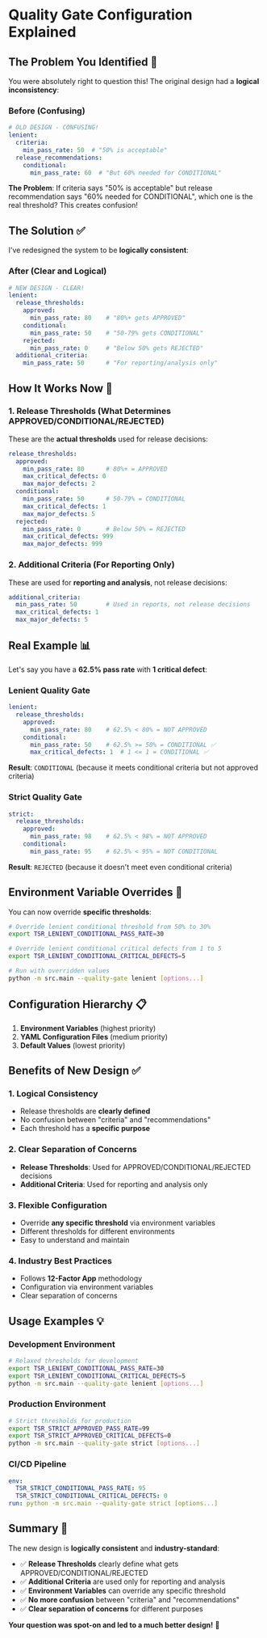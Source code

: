# Quality Gate Configuration Explained

## **The Problem You Identified** 🚨

You were absolutely right to question this! The original design had a **logical inconsistency**:

### **Before (Confusing)**
```yaml
# OLD DESIGN - CONFUSING!
lenient:
  criteria:
    min_pass_rate: 50  # "50% is acceptable"
  release_recommendations:
    conditional:
      min_pass_rate: 60  # "But 60% needed for CONDITIONAL"
```

**The Problem**: If criteria says "50% is acceptable" but release recommendation says "60% needed for CONDITIONAL", which one is the real threshold? This creates confusion!

## **The Solution** ✅

I've redesigned the system to be **logically consistent**:

### **After (Clear and Logical)**
```yaml
# NEW DESIGN - CLEAR!
lenient:
  release_thresholds:
    approved:
      min_pass_rate: 80    # "80%+ gets APPROVED"
    conditional:
      min_pass_rate: 50    # "50-79% gets CONDITIONAL"  
    rejected:
      min_pass_rate: 0     # "Below 50% gets REJECTED"
  additional_criteria:
    min_pass_rate: 50      # "For reporting/analysis only"
```

## **How It Works Now** 🔧

### **1. Release Thresholds (What Determines APPROVED/CONDITIONAL/REJECTED)**
These are the **actual thresholds** used for release decisions:

```yaml
release_thresholds:
  approved:
    min_pass_rate: 80      # 80%+ = APPROVED
    max_critical_defects: 0
    max_major_defects: 2
  conditional:
    min_pass_rate: 50      # 50-79% = CONDITIONAL
    max_critical_defects: 1
    max_major_defects: 5
  rejected:
    min_pass_rate: 0       # Below 50% = REJECTED
    max_critical_defects: 999
    max_major_defects: 999
```

### **2. Additional Criteria (For Reporting Only)**
These are used for **reporting and analysis**, not release decisions:

```yaml
additional_criteria:
  min_pass_rate: 50        # Used in reports, not release decisions
  max_critical_defects: 1
  max_major_defects: 5
```

## **Real Example** 📊

Let's say you have a **62.5% pass rate** with **1 critical defect**:

### **Lenient Quality Gate**
```yaml
lenient:
  release_thresholds:
    approved:
      min_pass_rate: 80    # 62.5% < 80% = NOT APPROVED
    conditional:
      min_pass_rate: 50    # 62.5% >= 50% = CONDITIONAL ✅
      max_critical_defects: 1  # 1 <= 1 = CONDITIONAL ✅
```

**Result**: `CONDITIONAL` (because it meets conditional criteria but not approved criteria)

### **Strict Quality Gate**
```yaml
strict:
  release_thresholds:
    approved:
      min_pass_rate: 98    # 62.5% < 98% = NOT APPROVED
    conditional:
      min_pass_rate: 95    # 62.5% < 95% = NOT CONDITIONAL
```

**Result**: `REJECTED` (because it doesn't meet even conditional criteria)

## **Environment Variable Overrides** 🔧

You can now override **specific thresholds**:

```bash
# Override lenient conditional threshold from 50% to 30%
export TSR_LENIENT_CONDITIONAL_PASS_RATE=30

# Override lenient conditional critical defects from 1 to 5
export TSR_LENIENT_CONDITIONAL_CRITICAL_DEFECTS=5

# Run with overridden values
python -m src.main --quality-gate lenient [options...]
```

## **Configuration Hierarchy** 📋

1. **Environment Variables** (highest priority)
2. **YAML Configuration Files** (medium priority)
3. **Default Values** (lowest priority)

## **Benefits of New Design** ✅

### **1. Logical Consistency**
- Release thresholds are **clearly defined**
- No confusion between "criteria" and "recommendations"
- Each threshold has a **specific purpose**

### **2. Clear Separation of Concerns**
- **Release Thresholds**: Used for APPROVED/CONDITIONAL/REJECTED decisions
- **Additional Criteria**: Used for reporting and analysis only

### **3. Flexible Configuration**
- Override **any specific threshold** via environment variables
- Different thresholds for different environments
- Easy to understand and maintain

### **4. Industry Best Practices**
- Follows **12-Factor App** methodology
- Configuration via environment variables
- Clear separation of concerns

## **Usage Examples** 💡

### **Development Environment**
```bash
# Relaxed thresholds for development
export TSR_LENIENT_CONDITIONAL_PASS_RATE=30
export TSR_LENIENT_CONDITIONAL_CRITICAL_DEFECTS=5
python -m src.main --quality-gate lenient [options...]
```

### **Production Environment**
```bash
# Strict thresholds for production
export TSR_STRICT_APPROVED_PASS_RATE=99
export TSR_STRICT_APPROVED_CRITICAL_DEFECTS=0
python -m src.main --quality-gate strict [options...]
```

### **CI/CD Pipeline**
```yaml
env:
  TSR_STRICT_CONDITIONAL_PASS_RATE: 95
  TSR_STRICT_CONDITIONAL_CRITICAL_DEFECTS: 0
run: python -m src.main --quality-gate strict [options...]
```

## **Summary** 🎯

The new design is **logically consistent** and **industry-standard**:

- ✅ **Release Thresholds** clearly define what gets APPROVED/CONDITIONAL/REJECTED
- ✅ **Additional Criteria** are used only for reporting and analysis
- ✅ **Environment Variables** can override any specific threshold
- ✅ **No more confusion** between "criteria" and "recommendations"
- ✅ **Clear separation of concerns** for different purposes

**Your question was spot-on and led to a much better design!** 🚀